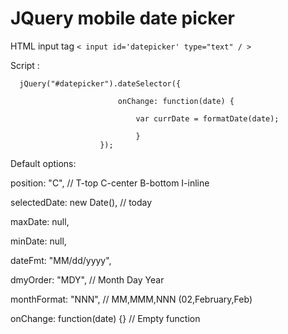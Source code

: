 # JQuery mobile date picker
HTML input tag
`< input id='datepicker' type="text" / >`

Script :
```
  jQuery("#datepicker").dateSelector({
  
                        onChange: function(date) {
                        
                            var currDate = formatDate(date);
                            
                            }                            
                    });
```

Default options:

position: "C", // T-top C-center B-bottom I-inline

selectedDate: new Date(), // today

maxDate: null,

minDate: null,

dateFmt: "MM/dd/yyyy",

dmyOrder: "MDY", // Month Day Year

monthFormat: "NNN", // MM,MMM,NNN (02,February,Feb)

onChange: function(date) {} // Empty function
